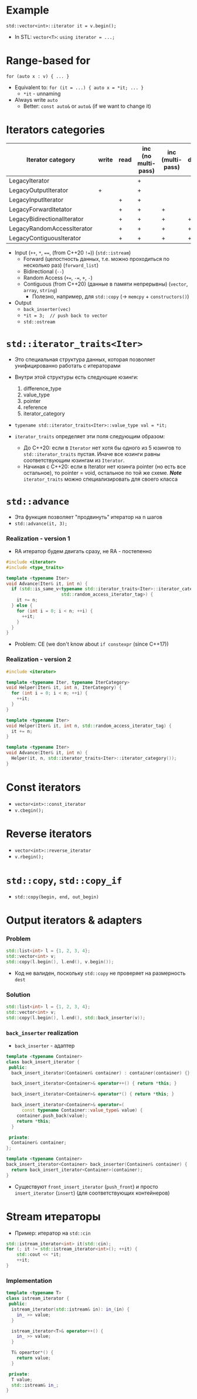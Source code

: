 # Example
`std::vector<int>::iterator it = v.begin();`
- In STL: `vector<T>`: `using iterator = ...;`

# Range-based for
`for (auto x : v) { ... }`
- Equivalent to: `for (it = ...) { auto x = *it; ... }`
	- `*it` - unnaming
- Always write `auto`
	- Better: `const auto&` or `auto&` (if we want to change it)

# Iterators categories

| Iterator category           | write | read | inc (no multi-pass) | inc (multi-pass) | dec | RA  | contiguous storage |
| --------------------------- | ----- | ---- | ------------------- | ---------------- | --- | --- | ------------------ |
| LegacyIterator              |       |      | +                   |                  |     |     |                    |
| LegacyOutputIterator        | +     |      | +                   |                  |     |     |                    |
| LegacyInputIterator         |       | +    | +                   |                  |     |     |                    |
| LegacyForwardItetator       |       | +    | +                   | +                |     |     |                    |
| LegacyBidirectionalIterator |       | +    | +                   | +                | +   |     |                    |
| LegacyRandomAccessIterator  |       | +    | +                   | +                | +   | +   |                    |
| LegacyContiguousIterator    |       | +    | +                   | +                | +   | +   | +                  |

- Input (`++`, `*`, `==`, (from C++20 `!=`)) (`std::istream`)
	- Forward (целостность данных, т.е. можно проходиться по несколько раз) (`forward_list`)
	- Bidirectional (`--`)
	- Random Access (`+=`, `-=`, `+`, `-`)
	- Contiguous (from C++20) (данные в памяти непрерывны) (`vector`, `array`, `string`)
		- Полезно, например, для `std::copy` (-> `memcpy` + `constructors()`)
- Output
	- `back_inserter(vec)`
	- `*it = 3;  // push back to vector`
	- `std::ostream`

# `std::iterator_traits<Iter>`
- Это специальная структура данных, которая позволяет унифицированно работать с итераторами
- Внутри этой структуры есть следующие юзинги:
	1. difference_type
	2. value_type
	3. pointer
	4. reference
	5. iterator_category
- `typename std::iterator_traits<Iter>::value_type val = *it;`

- `iterator_traits` определяет эти поля следующим образом:
	- До C++20: если в `Iterator` нет хотя бы одного из 5 юзингов то `std::iterator_traits` пустая. Иначе все юзинги равны соответствующим юзингам из `Iterator`.
	- Начиная с C++20: если в Iterator нет юзинга pointer (но есть все остальное), то pointer = void, остальное по той же схеме.
_**Note**_ `iterator_traits` можно специализировать для своего класса

# `std::advance`
- Эта функция позволяет "продвинуть" итератор на n шагов
- `std::advance(it, 3);`

### Realization - version 1
- RA итератор будем двигать сразу, не RA - постепенно
```cpp
#include <iterator>
#include <type_traits>

template <typename Iter>
void Advance(Iter& it, int n) {
  if (std::is_same_v<typename std::iterator_traits<Iter>::iterator_category,
                     std::random_access_iterator_tag>) {
    it += n;
  } else {
    for (int i = 0; i < n; ++i) {
      ++it;
    }
  }
}
```

- Problem: CE (we don't know about `if constexpr` (since C++17))
### Realization - version 2
```cpp
#include <iterator>

template <typename Iter, typename IterCategory>
void Helper(Iter& it, int n, IterCategory) {
  for (int i = 0; i < n; ++i) {
    ++it;
  }
}

template <typename Iter>
void Helper(Iter& it, int n, std::random_access_iterator_tag) {
  it += n;
}

template <typename Iter>
void Advance(Iter& it, int n) {
  Helper(it, n, std::iterator_traits<Iter>::iterator_category());
}
```

# Const iterators
- `vector<int>::const_iterator`
- `v.cbegin();`

# Reverse iterators
- `vector<int>::reverse_iterator`
- `v.rbegin();`

# `std::copy`, `std::copy_if`
- `std::copy(begin, end, out_begin)`

# Output iterators & adapters

### Problem
```cpp
std::list<int> l = {1, 2, 3, 4};
std::vector<int> v;
std::copy(l.begin(), l.end(), v.begin());
```
- Код не валиден, поскольку `std::copy` не проверяет на размерность `dest`

### Solution
```cpp
std::list<int> l = {1, 2, 3, 4};
std::vector<int> v;
std::copy(l.begin(), l.end(), std::back_inserter(v));
```

### `back_inserter` realization
- `back_inserter` - адаптер

```cpp
template <typename Container>
class back_insert_iterator {
 public:
  back_insert_iterator(Container& container) : container(container) {}

  back_insert_iterator<Container>& operator++() { return *this; }

  back_insert_iterator<Container>& operator*() { return *this; }

  back_insert_iterator<Container>& operator=(
      const typename Container::value_type& value) {
    container.push_back(value);
    return *this;
  }

 private:
  Container& container;
};

template <typename Container>
back_insert_iterator<Container> back_inserter(Container& container) {
  return back_insert_iterator<Container>(container);
}
```

- Существуют `front_insert_iterator` (`push_front`) и просто `insert_iterator` (`insert`) (для соответствующих контейнеров)

# Stream итераторы
- Пример: итератор на `std::cin`
```cpp
std::istream_iterator<int> it(std::cin);
for (; it != std::istream_iterator<int>(); ++it) {
    std::cout << *it;
    ++it;
}
```

### Implementation
```cpp
template <typename T>
class istream_iterator {
 public:
  istream_iterator(std::istream& in): in_(in) {
    in_ >> value;
  }

  istream_iterator<T>& operator++() {
    in_ >> value;
  }

  T& opeartor*() {
    return value;
  }

 private:
  T value;
  std::istream& in_;
}
```

